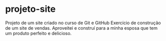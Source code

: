 # projeto-site
 Projeto de um site criado no curso de  Git e GitHub
 Exercício de construção de um site de vendas. Aproveitei e construí para a minha esposa que tem um produto perfeito e delicioso.
 
